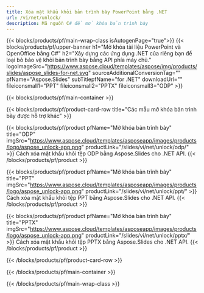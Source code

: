 ```yaml
---
title: Xóa mật khẩu khỏi bản trình bày PowerPoint bằng .NET
url: /vi/net/unlock/
description: Mã nguồn C# để mở khóa bản trình bày
---
```


{{< blocks/products/pf/main-wrap-class isAutogenPage="true">}}
{{< blocks/products/pf/upper-banner h1="Mở khóa tài liệu PowerPoint và OpenOffice bằng C#" h2="Xây dựng các ứng dụng .NET của riêng bạn để loại bỏ bảo vệ khỏi bản trình bày bằng API phía máy chủ." logoImageSrc="https://www.aspose.cloud/templates/aspose/img/products/slides/aspose_slides-for-net.svg" sourceAdditionalConversionTag="" pfName="Aspose.Slides" subTitlepfName="for .NET" downloadUrl="" fileiconsmall1="PPT" fileiconsmall2="PPTX" fileiconsmall3="ODP" >}}

{{< blocks/products/pf/main-container >}}

{{< blocks/products/pf/product-card-row title="Các mẫu mở khóa bản trình bày được hỗ trợ khác" >}}

{{< blocks/products/pf/product pfName="Mở khóa bản trình bày" title="ODP" imgSrc="https://www.aspose.cloud/templates/asposeapp/images/products/logo/aspose_unlock-app.png" productLink="/slides/vi/net/unlock/odp/" >}}
Cách xóa mật khẩu khỏi tệp ODP bằng Aspose.Slides cho .NET API.
{{< /blocks/products/pf/product >}}

{{< blocks/products/pf/product pfName="Mở khóa bản trình bày" title="PPT" imgSrc="https://www.aspose.cloud/templates/asposeapp/images/products/logo/aspose_unlock-app.png" productLink="/slides/vi/net/unlock/ppt/" >}}
Cách xóa mật khẩu khỏi tệp PPT bằng Aspose.Slides cho .NET API.
{{< /blocks/products/pf/product >}}

{{< blocks/products/pf/product pfName="Mở khóa bản trình bày" title="PPTX" imgSrc="https://www.aspose.cloud/templates/asposeapp/images/products/logo/aspose_unlock-app.png" productLink="/slides/vi/net/unlock/pptx/" >}}
Cách xóa mật khẩu khỏi tệp PPTX bằng Aspose.Slides cho .NET API.
{{< /blocks/products/pf/product >}}



{{< /blocks/products/pf/product-card-row >}}

{{< /blocks/products/pf/main-container >}}
    
{{< /blocks/products/pf/main-wrap-class >}}